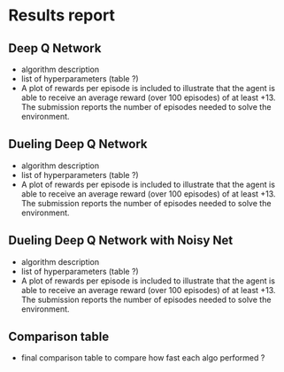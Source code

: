 # Results report

## Deep Q Network

- algorithm description
- list of hyperparameters (table ?)
- A plot of rewards per episode is included to illustrate that the agent is able to receive an average reward (over 100 episodes) of at least +13. The submission reports the number of episodes needed to solve the environment.

## Dueling Deep Q Network

- algorithm description
- list of hyperparameters (table ?)
- A plot of rewards per episode is included to illustrate that the agent is able to receive an average reward (over 100 episodes) of at least +13. The submission reports the number of episodes needed to solve the environment.

## Dueling Deep Q Network with Noisy Net

- algorithm description
- list of hyperparameters (table ?)
- A plot of rewards per episode is included to illustrate that the agent is able to receive an average reward (over 100 episodes) of at least +13. The submission reports the number of episodes needed to solve the environment.

## Comparison table

- final comparison table to compare how fast each algo performed ?
